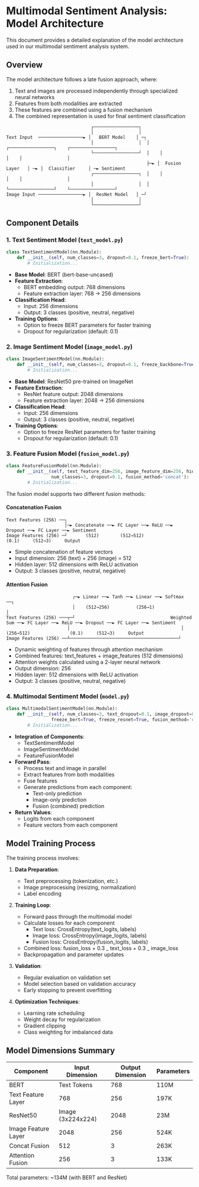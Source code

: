 # Multimodal Sentiment Analysis: Model Architecture

This document provides a detailed explanation of the model architecture used in our multimodal sentiment analysis system.

## Overview

The model architecture follows a late fusion approach, where:

1. Text and images are processed independently through specialized neural networks
2. Features from both modalities are extracted
3. These features are combined using a fusion mechanism
4. The combined representation is used for final sentiment classification

```
                                ┌─────────────────┐
                                │                 │
Text Input  ─────────────────► │   BERT Model    │ ─┐
                                │                 │  │    ┌─────────────────┐    ┌─────────────────┐
                                └─────────────────┘  │    │                 │    │                 │
                                                     ├─► │  Fusion Layer   │ ─► │  Classifier     │ ─► Sentiment
                                ┌─────────────────┐  │    │                 │    │                 │
                                │                 │  │    └─────────────────┘    └─────────────────┘
Image Input ─────────────────► │  ResNet Model   │ ─┘
                                │                 │
                                └─────────────────┘
```

## Component Details

### 1. Text Sentiment Model (`text_model.py`)

```python
class TextSentimentModel(nn.Module):
    def __init__(self, num_classes=3, dropout=0.1, freeze_bert=True):
        # Initialization...
```

- **Base Model**: BERT (bert-base-uncased)
- **Feature Extraction**:
  - BERT embedding output: 768 dimensions
  - Feature extraction layer: 768 → 256 dimensions
- **Classification Head**:
  - Input: 256 dimensions
  - Output: 3 classes (positive, neutral, negative)
- **Training Options**:
  - Option to freeze BERT parameters for faster training
  - Dropout for regularization (default: 0.1)

### 2. Image Sentiment Model (`image_model.py`)

```python
class ImageSentimentModel(nn.Module):
    def __init__(self, num_classes=3, dropout=0.1, freeze_backbone=True):
        # Initialization...
```

- **Base Model**: ResNet50 pre-trained on ImageNet
- **Feature Extraction**:
  - ResNet feature output: 2048 dimensions
  - Feature extraction layer: 2048 → 256 dimensions
- **Classification Head**:
  - Input: 256 dimensions
  - Output: 3 classes (positive, neutral, negative)
- **Training Options**:
  - Option to freeze ResNet parameters for faster training
  - Dropout for regularization (default: 0.1)

### 3. Feature Fusion Model (`fusion_model.py`)

```python
class FeatureFusionModel(nn.Module):
    def __init__(self, text_feature_dim=256, image_feature_dim=256, hidden_dim=512,
                 num_classes=3, dropout=0.1, fusion_method='concat'):
        # Initialization...
```

The fusion model supports two different fusion methods:

#### Concatenation Fusion

```
Text Features (256) ──┐
                      │─► Concatenate ──► FC Layer ──► ReLU ──► Dropout ──► FC Layer ──► Sentiment
Image Features (256) ─┘       (512)        (512→512)               (0.1)     (512→3)     Output
```

- Simple concatenation of feature vectors
- Input dimension: 256 (text) + 256 (image) = 512
- Hidden layer: 512 dimensions with ReLU activation
- Output: 3 classes (positive, neutral, negative)

#### Attention Fusion

```
                         ┌─► Linear ──► Tanh ──► Linear ──► Softmax ──┐
                         │    (512→256)          (256→1)              │
Text Features (256) ───┬─┘                                    Weighted Sum ──► FC Layer ──► ReLU ──► Dropout ──► FC Layer ──► Sentiment
                       │                                          │            (256→512)               (0.1)     (512→3)     Output
Image Features (256) ──┴─────────────────────────────────────────┘
```

- Dynamic weighting of features through attention mechanism
- Combined features: text_features + image_features (512 dimensions)
- Attention weights calculated using a 2-layer neural network
- Output dimension: 256
- Hidden layer: 512 dimensions with ReLU activation
- Output: 3 classes (positive, neutral, negative)

### 4. Multimodal Sentiment Model (`model.py`)

```python
class MultimodalSentimentModel(nn.Module):
    def __init__(self, num_classes=3, text_dropout=0.1, image_dropout=0.1, fusion_dropout=0.1,
                 freeze_bert=True, freeze_resnet=True, fusion_method='concat'):
        # Initialization...
```

- **Integration of Components**:
  - TextSentimentModel
  - ImageSentimentModel
  - FeatureFusionModel
- **Forward Pass**:
  - Process text and image in parallel
  - Extract features from both modalities
  - Fuse features
  - Generate predictions from each component:
    - Text-only prediction
    - Image-only prediction
    - Fusion (combined) prediction
- **Return Values**:
  - Logits from each component
  - Feature vectors from each component

## Model Training Process

The training process involves:

1. **Data Preparation**:

   - Text preprocessing (tokenization, etc.)
   - Image preprocessing (resizing, normalization)
   - Label encoding

2. **Training Loop**:

   - Forward pass through the multimodal model
   - Calculate losses for each component
     - Text loss: CrossEntropy(text_logits, labels)
     - Image loss: CrossEntropy(image_logits, labels)
     - Fusion loss: CrossEntropy(fusion_logits, labels)
   - Combined loss: fusion_loss + 0.3 _ text_loss + 0.3 _ image_loss
   - Backpropagation and parameter updates

3. **Validation**:

   - Regular evaluation on validation set
   - Model selection based on validation accuracy
   - Early stopping to prevent overfitting

4. **Optimization Techniques**:
   - Learning rate scheduling
   - Weight decay for regularization
   - Gradient clipping
   - Class weighting for imbalanced data

## Model Dimensions Summary

| Component           | Input Dimension   | Output Dimension | Parameters |
| ------------------- | ----------------- | ---------------- | ---------- |
| BERT                | Text Tokens       | 768              | 110M       |
| Text Feature Layer  | 768               | 256              | 197K       |
| ResNet50            | Image (3x224x224) | 2048             | 23M        |
| Image Feature Layer | 2048              | 256              | 524K       |
| Concat Fusion       | 512               | 3                | 263K       |
| Attention Fusion    | 256               | 3                | 133K       |

Total parameters: ~134M (with BERT and ResNet)
